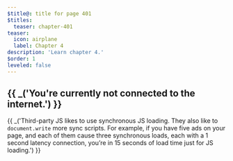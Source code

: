 ```yaml
---
$title@: title for page 401
$titles:
  teaser: chapter-401
teaser:
  icon: airplane
  label: Chapter 4
description: 'Learn chapter 4.'
$order: 1
leveled: false
---
```


<section class="ap--section ap--intro">
  <h1>{{ _('You're currently not connected to the internet.') }}</h1>
  <p>
  {{ _('Third-party JS likes to use synchronous JS loading. They also like to <code>document.write</code> more sync scripts. For example, if you have five ads on your page, and each of them cause three synchronous loads, each with a 1 second latency connection, you’re in 15 seconds of load time just for JS loading.') }}
  </p>
</section>



